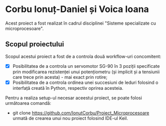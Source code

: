 # Corbu Ionuț-Daniel și Voica Ioana

Acest proiect a fost realizat în cadrul disciplinei "Sisteme specializate cu microprocesoare".
## Scopul proiectului
Scopul acestui proiect a fost de a controla două workflow-uri concomitent:
- [x] Posibilitatea de a controla un servomotor SG-90 în 3 poziții specificate prin modificarea rezistenței unui potențiometru (și implicit și a tensiunii care trece prin acesta) - mai exact prin rotire;
- [x] Posibilitatea de a controla ordinea unei succesiuni de leduri folosind o interfață creată în Python, respectiv oprirea acesteia.

Pentru a realiza setup-ul necesar aceestui proiect, se poate folosi următoarea comandă:
- git clone https://github.com/IonutCorbu/Proiect_Microprocesoare
urmată de crearea unui nou proiect folosind IDE-ul Keil.
